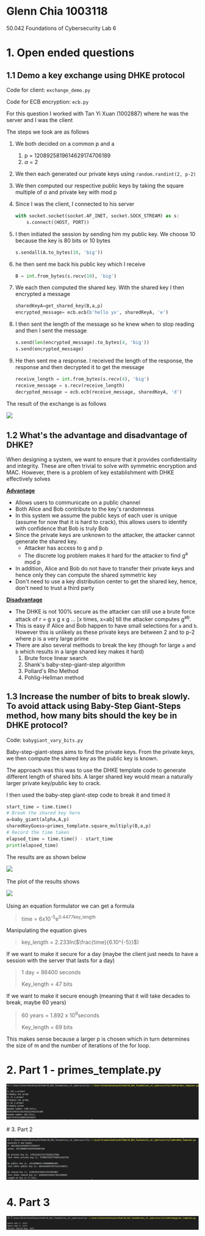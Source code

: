 # Glenn Chia 1003118

50.042 Foundations of Cybersecurity Lab 6

# 1. Open ended questions

## 1.1 Demo a key exchange using DHKE protocol

Code for client: `exchange_demo.py`

Code for ECB encryption: `ecb.py`

For this question I worked with Tan Yi Xuan (1002887) where he was the server and I was the client 

The steps we took are as follows

1. We both decided on a common p and a 

   1. p = 1208925819614629174706189
   2. $\alpha$ = 2

2. We then each generated our private keys using `random.randint(2, p-2)` 

3. We then computed our respective public keys by taking the square multiple of $\alpha$ and private key with mod p

4. Since I was the client, I connected to his server

   ```python
   with socket.socket(socket.AF_INET, socket.SOCK_STREAM) as s:
       s.connect((HOST, PORT))
   ```

5. I then initiated the session by sending him my public key. We choose 10 because the key is 80 bits or 10 bytes

   ```python
   s.sendall(A.to_bytes(10, 'big'))
   ```

6. he then sent me back his public key which I receive

   ```python
   B = int.from_bytes(s.recv(10), 'big')
   ```

7. We each then computed the shared key. With the shared key I then encrypted a message 

   ```python
   sharedKeyA=get_shared_key(B,a,p)
   encrypted_message= ecb.ecb(b'hello yx', sharedKeyA, 'e')
   ```

8. I then sent the length of the message so he knew when to stop reading and then I sent the message

   ```python
   s.send(len(encrypted_message).to_bytes(4, 'big'))
   s.send(encrypted_message)
   ```

9. He then sent me a response. I received the length of the response, the response and then decrypted it to get the message

   ```python
   receive_length = int.from_bytes(s.recv(4), 'big')
   receive_message = s.recv(receive_length)
   decrypted_message = ecb.ecb(receive_message, sharedKeyA, 'd')
   ```

The result of the exchange is as follows

![](C:/Users/Glenn/Desktop/Github/50_042_foundations_of_cybersecurity/lab6/assets/05.PNG)

## 1.2 What's the advantage and disadvantage of DHKE?  

When designing a system, we want to ensure that it provides confidentiality and integrity. These are often trivial to solve with symmetric encryption and MAC. However, there is a problem of key establishment with DHKE effectively solves

**<u>Advantage</u>**

- Allows users to communicate on a public channel 
- Both Alice and Bob contribute to the key's randomness
- In this system we assume the public keys of each user is unique (assume for now that it is hard to crack), this allows users to identify with confidence that Bob is truly Bob
- Since the private keys are unknown to the attacker, the attacker cannot generate the shared key. 
  - Attacker has access to g and p
  - The discrete log problem makes it hard for the attacker to find g<sup>a</sup> mod p
- In addition, Alice and Bob do not have to transfer their private keys and hence only they can compute the shared symmetric key 
- Don't need to use a key distribution center to get the shared key, hence, don't need to trust a third party

**<u>Disadvantage</u>**

- The DHKE is not 100% secure as the attacker can still use a brute force attack of r = g x g x g ... [x times, x=ab] till the attacker computes g<sup>ab</sup>. 
- This is easy if Alice and Bob happen to have small selections for `a` and `b`. However this is unlikely as these private keys are between 2 and to p-2 where p is a very large prime 
- There are also several methods to break the key (though for large `a` and `b` which results in a large shared key makes it hard)
  1. Brute force linear search
  2. Shank's baby-step-giant-step algorithm
  3. Pollard's Rho Method
  4. Pohlig-Hellman method

## 1.3 Increase the number of bits to break slowly. To avoid attack using Baby-Step Giant-Steps method, how many bits should the key be in DHKE protocol?

Code: `babygiant_vary_bits.py`

Baby-step-giant-steps aims to find the private keys. From the private keys, we then compute the shared key as the public key is known.

The approach was this was to use the DHKE template code to generate different length of shared bits. A larger shared key would mean a naturally larger private key/public key to crack.

I then used the baby-step giant-step code to break it and timed it 

```python
start_time = time.time()
# Break the shared key here 
a=baby_giant(alpha,A,p)
sharedKeyGuess=primes_template.square_multiply(B,a,p)
# Record the time taken
elapsed_time = time.time() - start_time
print(elapsed_time)
```

The results are as shown below

![](C:/Users/Glenn/Desktop/Github/50_042_foundations_of_cybersecurity/lab6/assets/06.PNG)

The plot of the results shows 

![](C:/Users/Glenn/Desktop/Github/50_042_foundations_of_cybersecurity/lab6/assets/07.PNG)

Using an equation formulator we can get a formula 

> time = 6x10<sup>-5</sup>e<sup>0.4477key_length</sup>

Manipulating the equation gives 

> key_length = 2.233ln($\frac{time}{6.10^{-5}}$)

If we want to make it secure for a day (maybe the client just needs to have a session with the server that lasts for a day)

>  1 day = 86400 seconds
>
>  Key_length = 47 bits

If we want to make it secure enough (meaning that it will take decades to break, maybe 60 years)

>  60 years = 1.892 x 10<sup>9</sup>seconds
>
>  Key_length = 69 bits

This makes sense because a larger p is chosen which in turn determines the size of m and the number of iterations of the for loop.

# 2. Part 1 - primes_template.py

![](assets/01.PNG)

<div style="page-break-after: always;"></div>
# 3. Part 2

![](assets/03.PNG)

# 4. Part 3

![](assets/04.PNG)